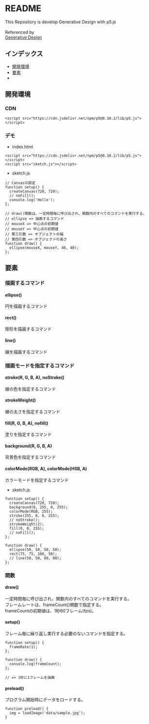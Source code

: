 # README
This Repository is develop Generative Design with p5.js<br>
<br>
Referenced by<br>
<a href="http://www.bnn.co.jp/support/generativedesign_p5js/" target="_blank" rel="noopener">Generative Design</a>


## インデックス
- <a href="https://github.com/NakatsuboYusuke/dev-Generative-Design#%E9%96%8B%E7%99%BA%E7%92%B0%E5%A2%83">開発環境</a>
- <a href="">要素</a>
- <a href=""></a>


## 開発環境

### CDN

```
<script src="https://cdn.jsdelivr.net/npm/p5@0.10.2/lib/p5.js"></script>
```

### デモ

- index.html

```
<script src="https://cdn.jsdelivr.net/npm/p5@0.10.2/lib/p5.js"></script>
<script src="sketch.js"></script>
```

- sketch.js

```
// Canvasの設定
function setup() {
  createCanvas(720, 720);
  // noFill();
  console.log('Hello');
};

// draw()関数は、一定時間毎に呼び出され、関数内のすべてのコマンドを実行する。
// ellipse => 描画するコマンド
// mouseX => 中心点の初期値
// mouseY => 中心点の初期値
// 第三引数 => オブジェクトの幅
// 第四引数 => オブジェクトの高さ
function draw() {
  ellipse(mouseX, mouseY, 40, 40);
};
```

## 要素

### 描画するコマンド

#### ellipse()
円を描画するコマンド

#### rect()
矩形を描画するコマンド

#### line()
線を描画するコマンド

### 描画モードを指定するコマンド

#### stroke(R, G, B, A), noStroke()
線の色を指定するコマンド

#### strokeWeight()
線の太さを指定するコマンド

#### fill(R, G, B, A), nofill()
塗りを指定するコマンド

#### background(R, G, B, A)
背景色を指定するコマンド

#### colorMode(RGB, A), colorMode(HSB, A)
カラーモードを指定するコマンド

- sketch.js

```
function setup() {
  createCanvas(720, 720);
  background(0, 255, 0, 255);
  colorMode(RGB, 255);
  stroke(255, 0, 0, 255);
  // noStroke();
  strokeWeight(2);
  fill(0, 0, 255);
  // noFill();
};

function draw() {
  ellipse(50, 50, 50, 50);
  rect(75, 75, 100, 50);
  // line(50, 50, 80, 80);
};
```

### 関数

#### draw()
一定時間毎に呼び出され、関数内のすべてのコマンドを実行する。<br>
フレームレートは、frameCount()関数で指定する。<br>
frameCountの初期値は、1秒60フレーム(fps)。

#### setup()
フレーム毎に繰り返し実行する必要のないコマンドを指定する。

```
function setup() {
  frameRate(1);
};

function draw() {
  console.log(frameCount);
};

// => 1秒に1フレームを描画
```

#### preload()
プログラム開始時にデータをロードする。

```
function preload() {
  img = loadImage('data/sample.jpg');
}
```
